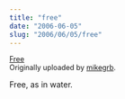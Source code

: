 ```yaml
--- 
title: "free"
date: "2006-06-05"
slug: "2006/06/05/free"
---
```

 <a href="http://www.flickr.com/photos/mikegrb/161408643/" title="photo sharing"><img src="http://static.flickr.com/72/161408643_96696afc5b.jpg" alt="" /></a>
 <br />
 <span style="font-size: 0.9em; margin-top: 0px;">
  <a href="http://www.flickr.com/photos/mikegrb/161408643/">Free</a>
  <br />
  Originally uploaded by <a href="http://www.flickr.com/people/mikegrb/">mikegrb</a>.
 </span>

Free, as in water.
<br clear="all" />
